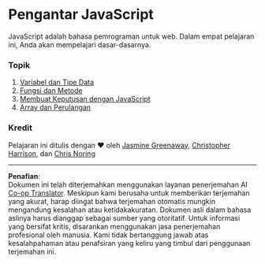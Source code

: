 <!--
CO_OP_TRANSLATOR_METADATA:
{
  "original_hash": "cc9e70a2f096c67389c8acff1521fc27",
  "translation_date": "2025-08-27T22:45:02+00:00",
  "source_file": "2-js-basics/README.md",
  "language_code": "id"
}
-->
# Pengantar JavaScript

JavaScript adalah bahasa pemrograman untuk web. Dalam empat pelajaran ini, Anda akan mempelajari dasar-dasarnya.

### Topik

1. [Variabel dan Tipe Data](1-data-types/README.md)
2. [Fungsi dan Metode](2-functions-methods/README.md)
3. [Membuat Keputusan dengan JavaScript](3-making-decisions/README.md)
4. [Array dan Perulangan](4-arrays-loops/README.md)

### Kredit

Pelajaran ini ditulis dengan ♥️ oleh [Jasmine Greenaway](https://twitter.com/paladique), [Christopher Harrison](https://twitter.com/geektrainer), dan [Chris Noring](https://twitter.com/chris_noring)

---

**Penafian**:  
Dokumen ini telah diterjemahkan menggunakan layanan penerjemahan AI [Co-op Translator](https://github.com/Azure/co-op-translator). Meskipun kami berusaha untuk memberikan terjemahan yang akurat, harap diingat bahwa terjemahan otomatis mungkin mengandung kesalahan atau ketidakakuratan. Dokumen asli dalam bahasa aslinya harus dianggap sebagai sumber yang otoritatif. Untuk informasi yang bersifat kritis, disarankan menggunakan jasa penerjemahan profesional oleh manusia. Kami tidak bertanggung jawab atas kesalahpahaman atau penafsiran yang keliru yang timbul dari penggunaan terjemahan ini.